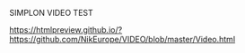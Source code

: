 
SIMPLON VIDEO TEST 

https://htmlpreview.github.io/?https://github.com/NikEurope/VIDEO/blob/master/Video.html





